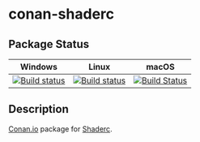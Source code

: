 # conan-shaderc

## Package Status

| Windows | Linux | macOS |
|:-------:|:-----:|:-----:|
|[![Build status](https://ci.appveyor.com/api/projects/status/l3kg3469w4g9utlo/branch/testing%2F2019.0?svg=true)](https://ci.appveyor.com/project/SpaceIm/conan-shaderc)|[![Build status](https://github.com/weynaa/conan-shaderc/workflows/.github/workflows/conan.yml/badge.svg?branch=testing%2F2019.0)](https://github.com/SpaceIm/conan-shaderc/actions?query=branch%3Atesting%2F2019.0)|[![Build Status](https://travis-ci.com/weynaa/conan-shaderc.svg?branch=testing%2F2019.0)](https://travis-ci.com/SpaceIm/conan-shaderc)|

## Description

[Conan.io](https://conan.io) package for [Shaderc](https://github.com/google/shaderc).
